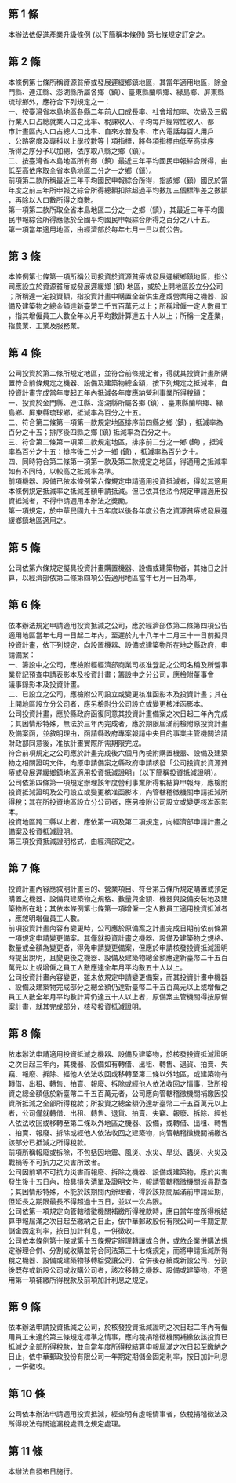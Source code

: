 第 1 條
-------
本辦法依促進產業升級條例 (以下簡稱本條例) 第七條規定訂定之。

第 2 條
-------
本條例第七條所稱資源貧瘠或發展遲緩鄉鎮地區，其當年適用地區，除金  
門縣、連江縣、澎湖縣所屬各鄉（鎮）、臺東縣蘭嶼鄉、綠島鄉、屏東縣  
琉球鄉外，應符合下列規定之一：  
一、按臺灣省本島地區各縣二年前人口成長率、社會增加率、次級及三級  
    行業人口占總就業人口之比率、稅課收入、平均每戶經常性收入、都  
    市計畫區內人口占總人口比率、自來水普及率、市內電話每百人用戶  
    、公路密度及專科以上學校數等十項指標，將各項指標由低至高排序  
    所得之序分予以加總，依序取八縣之鄉（鎮）。  
二、按臺灣省本島地區所有鄉（鎮）最近三年平均國民申報綜合所得，由  
    低至高依序取全省本島地區二分之一之鄉（鎮）。  
前項第二款所稱最近三年平均國民申報綜合所得，指該鄉（鎮）國民於當  
年度之前三年所申報之綜合所得總額扣除超過平均數加三個標準差之數額  
，再除以人口數所得之商數。  
第一項第二款所取全省本島地區二分之一之鄉（鎮），其最近三年平均國  
民申報綜合所得應低於全國平均國民申報綜合所得之百分之八十五。  
第一項當年適用地區，由經濟部於每年七月一日以前公告。

第 3 條
-------
本條例第七條第一項所稱公司投資於資源貧瘠或發展遲緩鄉鎮地區，指公  
司應設立於資源貧瘠或發展遲緩鄉 (鎮) 地區，或於上開地區設立分公司  
；所稱達一定投資額，指投資計畫中購置全新供生產或營業用之機器、設  
備及建築物之總金額達新臺幣二千五百萬元以上；所稱增僱一定人數員工  
，指其增僱員工人數全年以月平均數計算達五十人以上；所稱一定產業，  
指農業、工業及服務業。

第 4 條
-------
公司投資於第二條所規定地區，並符合前條規定者，得就其投資計畫所購  
置符合前條規定之機器、設備及建築物總金額，按下列規定之抵減率，自  
投資計畫完成當年度起五年內抵減各年度應納營利事業所得稅額：  
一、投資於金門縣、連江縣、澎湖縣所屬各鄉 (鎮) 、臺東縣蘭嶼鄉、綠  
    島鄉、屏東縣琉球鄉，抵減率為百分之十五。  
二、符合第二條第一項第一款規定地區排序前四縣之鄉 (鎮) ，抵減率為  
    百分之十五；排序後四縣之鄉 (鎮) 抵減率為百分之十。  
三、符合第二條第一項第二款規定地區，排序前二分之一鄉 (鎮) ，抵減  
    率為百分之十五；排序後二分之一鄉 (鎮) ，抵減率為百分之十。  
四、同時符合第二條第一項第一款及第二款規定之地區，得適用之抵減率  
    如有不同時，以較高之抵減率為準。  
前項機器、設備已依本條例第六條規定申請適用投資抵減者，得就其適用  
本條例規定抵減率之抵減差額申請抵減。但已依其他法令規定申請適用投  
資抵減者，不得申請適用本辦法之獎勵。  
第一項規定，於中華民國九十五年度以後各年度公告之資源貧瘠或發展遲  
緩鄉鎮地區適用之。

第 5 條
-------
公司依第六條規定擬具投資計畫購置機器、設備或建築物者，其始日之計  
算，以經濟部依第二條第四項公告適用地區當年七月一日為準。

第 6 條
-------
依本辦法規定申請適用投資抵減之公司，應於經濟部依第二條第四項公告  
適用地區當年七月一日起二年內，至遲於九十八年十二月三十一日前擬具  
投資計畫，依下列規定，向設置機器、設備或建築物所在地之縣政府，申  
請備案：　  
一、籌設中之公司，應檢附經經濟部商業司核准登記之公司名稱及所營事  
    業登記預查申請表影本及投資計畫；籌設中之分公司，應檢附董事會  
    議事錄影本及投資計畫。  
二、已設立之公司，應檢附公司設立或變更核准函影本及投資計畫；其在  
    上開地區設立分公司者，應另檢附分公司設立或變更核准函影本。  
公司投資計畫，應於縣政府函復同意其投資計畫備案之次日起三年內完成  
；其因情形特殊，無法於三年內完成者，應於期限屆滿前檢附原投資計畫  
及備案函，並敘明理由，函請縣政府專案報請中央目的事業主管機關洽請  
財政部同意後，准依計畫實際所需期限完成。  
符合前項規定之公司應於計畫完成後六個月內檢附購置機器、設備及建築  
物之相關證明文件，向原申請備案之縣政府申請核發「公司投資於資源貧  
瘠或發展遲緩鄉鎮地區適用投資抵減證明」（以下簡稱投資抵減證明）。  
公司依第四條第一項規定辦理該年度營利事業所得稅結算申報時，應檢附  
投資抵減證明及公司設立或變更核准函影本，向管轄稽徵機關申請抵減所  
得稅；其在所投資地區設立分公司者，應另檢附公司設立或變更核准函影  
本。  
投資地區跨二縣以上者，應依第一項及第二項規定，向經濟部申請計畫之  
備案及投資抵減證明。  
第三項投資抵減證明格式，由經濟部定之。

第 7 條
-------
投資計畫內容應敘明計畫目的、營業項目、符合第五條所規定購置或預定  
購置之機器、設備與建築物之規格、數量與金額、機器與設備安裝地及建   
築物所在地；其依本條例第七條第一項增僱一定人數員工適用投資抵減者   
，應敘明增僱員工人數。   
前項投資計畫內容有變更時，公司應於原備案之計畫完成日期前依前條第   
一項規定申請變更備案。其僅就投資計畫之機器、設備及建築物之規格、   
數量或金額為變更者，得免申請變更備案，但應於申請核發投資抵減證明   
時提出說明，且變更後之機器、設備及建築物總金額應達新臺幣二千五百   
萬元以上或增僱之員工人數應達全年月平均數五十人以上。   
公司投資計畫內容變更，雖未依規定申請變更備案，而其投資計畫中機器   
、設備及建築物完成部分之總金額仍達新臺幣二千五百萬元以上或增僱之   
員工人數全年月平均數計算仍達五十人以上者，原備案主管機關得按原備   
案計畫，就其完成部分，核發投資抵減證明。

第 8 條
-------
依本辦法申請適用投資抵減之機器、設備及建築物，於核發投資抵減證明  
之次日起三年內，其機器、設備如有轉借、出租、轉售、退貨、拍賣、失  
竊、報廢、拆除、經他人依法收回或移轉至第二條以外地區，或建築物有  
轉借、出租、轉售、拍賣、報廢、拆除或經他人依法收回之情事，致所投  
資之總金額低於新臺幣二千五百萬元者，公司應向管轄稽徵機關補繳因投  
資所抵減之全部所得稅款；所投資之總金額仍達新臺幣二千五百萬元以上  
者，公司僅就轉借、出租、轉售、退貨、拍賣、失竊、報廢、拆除、經他  
人依法收回或移轉至第二條以外地區之機器、設備，或轉借、出租、轉售  
、拍賣、報廢、拆除或經他人依法收回之建築物，向管轄稽徵機關補繳各  
該部分已抵減之所得稅款。  
前項所稱報廢或拆除，不包括因地震、風災、水災、旱災、蟲災、火災及  
戰禍等不可抗力之災害所致者。  
公司因前項不可抗力災害而報廢、拆除之機器、設備或建築物，應於災害  
發生後十五日內，檢具損失清單及證明文件，報請管轄稽徵機關派員勘查  
；其因情形特殊，不能於該期間內辦理者，得於該期間屆滿前申請延期，  
但延長之期限最長不得超過十五日，並以一次為限。  
公司依第一項規定向管轄稽徵機關補繳所得稅款時，應自當年度所得稅結  
算申報屆滿之次日起至繳納之日止，依中華郵政股份有限公司一年期定期  
儲金固定利率，按日加計利息，一併徵收。  
公司依本條例第十條或第十五條規定辦理轉讓或合併，或依企業併購法規  
定辦理合併、分割或收購並符合同法第三十七條規定，而將申請抵減所得  
稅之機器、設備或建築物移轉給受讓公司、合併後存續或新設公司、分割  
後既存或新設公司或收購公司者，該次移轉之機器、設備或建築物，不適  
用第一項補繳所得稅款及前項加計利息之規定。

第 9 條
-------
依本辦法申請投資抵減之公司，於核發投資抵減證明之次日起二年內有僱  
用員工未達於第三條規定標準之情事，應向稅捐稽徵機關補繳依該投資已  
抵減之全部所得稅款，並自當年度所得稅結算申報屆滿之次日起至繳納之  
日止，依中華郵政股份有限公司一年期定期儲金固定利率，按日加計利息  
，一併徵收。

第 10 條
--------
公司依本辦法申請適用投資抵減，經查明有虛報情事者，依稅捐稽徵法及  
所得稅法有關逃漏稅處罰之規定處理。

第 11 條
--------
本辦法自發布日施行。

